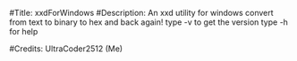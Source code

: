 #Title:
 xxdForWindows
#Description:
  An xxd utility for windows
  convert from text to binary to hex and back again!
  type -v to get the version
  type -h for help

#Credits:
  UltraCoder2512 (Me)
